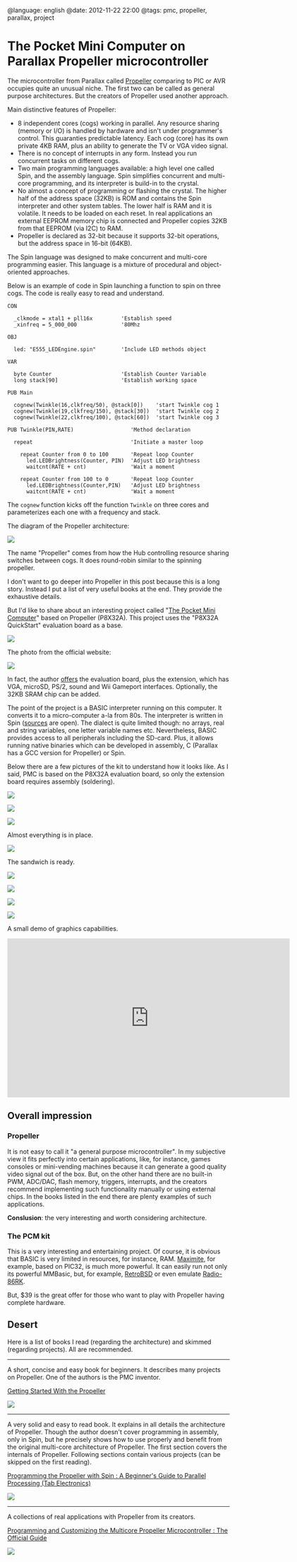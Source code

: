 @language: english
@date: 2012-11-22 22:00
@tags: pmc, propeller, parallax, project

The Pocket Mini Computer on Parallax Propeller microcontroller
==============================================================

The microcontroller from Parallax called [Propeller][] comparing to PIC or
AVR occupies quite an unusual niche. The first two can be called as general
purpose architectures. But the creators of Propeller used another approach.

[Propeller]: http://www.parallax.com/propeller/

Main distinctive features of Propeller:

* 8 independent cores (cogs) working in parallel. Any resource sharing
  (memory or I/O) is handled by hardware and isn't under programmer's
  control. This guaranties predictable latency. Each cog (core) has its own
  private 4KB RAM, plus an ability to generate the TV or VGA video signal.
* There is no concept of interrupts in any form. Instead you run concurrent
  tasks on different cogs.
* Two main programming languages available: a high level one called Spin,
  and the assembly language. Spin simplifies concurrent and multi-core 
  programming, and its interpreter is build-in to the crystal.
* No almost a concept of programming or flashing the crystal. The higher
  half of the address space (32KB) is ROM and contains the Spin interpreter
  and other system tables. The lower half is RAM and it is volatile. It needs
  to be loaded on each reset. In real applications an external EEPROM memory
  chip is connected and Propeller copies 32KB from that EEPROM (via I2C) to
  RAM.
* Propeller is declared as 32-bit because it supports 32-bit operations,
  but the address space in 16-bit (64KB).

The Spin language was designed to make concurrent and multi-core programming
easier. This language is a mixture of procedural and object-oriented
approaches.

Below is an example of code in Spin launching a function to spin on three
cogs. The code is really easy to read and understand.

    CON

      _clkmode = xtal1 + pll16x         'Establish speed
      _xinfreq = 5_000_000              '80Mhz

    OBJ

      led: "E555_LEDEngine.spin"        'Include LED methods object

    VAR

      byte Counter                      'Establish Counter Variable
      long stack[90]                    'Establish working space

    PUB Main

      cognew(Twinkle(16,clkfreq/50), @stack[0])    'start Twinkle cog 1
      cognew(Twinkle(19,clkfreq/150), @stack[30])  'start Twinkle cog 2
      cognew(Twinkle(22,clkfreq/100), @stack[60])  'start Twinkle cog 3

    PUB Twinkle(PIN,RATE)                  'Method declaration 

      repeat                               'Initiate a master loop

        repeat Counter from 0 to 100       'Repeat loop Counter
          led.LEDBrightness(Counter, PIN)  'Adjust LED brightness 
          waitcnt(RATE + cnt)              'Wait a moment

        repeat Counter from 100 to 0       'Repeat loop Counter
          led.LEDBrightness(Counter,PIN)   'Adjust LED brightness 
          waitcnt(RATE + cnt)              'Wait a moment

The `cognew` function kicks off the function `Twinkle` on three cores
and parameterizes each one with a frequency and stack.

The diagram of the Propeller architecture:

<a href="propeller-block-large.jpg">![](propeller-block.jpg)</a>

The name "Propeller" comes from how the Hub controlling resource sharing
switches between cogs. It does round-robin similar to the spinning propeller.

I don't want to go deeper into Propeller in this post because this is 
a long story. Instead I put a list of very useful books at the end. They
provide the exhaustive details.  

But I'd like to share about an interesting project called 
"[The Pocket Mini Computer][]" based on Propeller (P8X32A). This project
uses the "P8X32A QuickStart" evaluation board as a base.

[The Pocket Mini Computer]: http://propellerpowered.wikispaces.com/Pocket+Mini+Computer

![](P8X32A-quick-start.jpg)

The photo from the official website: 

![](pocket-mini-computer.jpg)

In fact, the author [offers][PMC] the evaluation board, plus the extension,
which has VGA, microSD, PS/2, sound and Wii Gameport interfaces. Optionally,
the 32KB SRAM chip can be added. 

The point of the project is a BASIC interpreter running on this computer.
It converts it to a micro-computer a-la from 80s. The interpreter is written
in Spin ([sources][Propeller BASIC] are open). The dialect is quite limited
though: no arrays, real and string variables, one letter variable names etc.
Nevertheless, BASIC provides access to all peripherals including the SD-card.
Plus, it allows running native binaries which can be developed in assembly, 
C (Parallax has a GCC version for Propeller) or Spin.

[PMC]: http://propellerpowered.com/shop/?page_id=234
[Propeller BASIC]: https://www.dropbox.com/sh/qwhixzvtlrvp1u1/y-JshwklWj/PropellerBASIC

Below there are a few pictures of the kit to understand how it looks like.
As I said, PMC is based on the P8X32A evaluation board, so only the
extension board requires assembly (soldering).

![](IMG_1192.JPG)

![](IMG_1193.JPG)

![](IMG_1194.JPG)

Almost everything is in place.

![](IMG_1195.JPG)

The sandwich is ready. 

![](IMG_1196.JPG)

![](IMG_1197.JPG)

![](IMG_1198.JPG)

![](IMG_1199.JPG)

A small demo of graphics capabilities.

<iframe width="640" height="360" src="http://www.youtube.com/embed/capsFv1njUE" frameborder="0" allowfullscreen></iframe>

Overall impression
------------------

### Propeller

It is not easy to call it "a general purpose microcontroller". In my
subjective view it fits perfectly into certain applications, like,
for instance, games consoles or mini-vending machines because it can
generate a good quality video signal out of the box. But, on the other hand
there are no built-in PWM, ADC/DAC, flash memory, triggers, interrupts, 
and the creators recommend implementing such functionality manually or using
external chips. In the books listed in the end there are plenty examples of
such applications.

**Conslusion**: the very interesting and worth considering architecture.

### The PCM kit

This is a very interesting and entertaining project. Of course, it is
obvious that BASIC is very limited in resources, for instance, RAM.
[Maximite][], for example, based on PIC32, is much more powerful. It can
easily run not only its powerful MMBasic, but, for example, [RetroBSD][]
or even emulate [Radio-86RK][].

But, $39 is the great offer for those who want to play with Propeller having
complete hardware.

[Maximite]: /blog/english/2012/01/19/maximite-kit/
[RetroBSD]: /blog/english/2012/05/11/retrobsd-on-maximite/
[Radio-86RK]: /blog/russian/2012/08/23/radio86-on-maximite/

Desert
------

Here is a list of books I read (regarding the architecture) and skimmed
(regarding projects). All are recommended.

- - -

A short, concise and easy book for beginners. It describes many projects
on Propeller. One of the authors is the PMC inventor.

<a href="http://www.amazon.co.uk/gp/product/B004X6U6II/ref=as_li_qf_sp_asin_tl?ie=UTF8&amp;camp=1634&amp;creative=6738&amp;creativeASIN=B004X6U6II&amp;linkCode=as2&amp;tag=prodiy-21">Getting Started With the Propeller</a><img src="http://www.assoc-amazon.co.uk/e/ir?t=prodiy-21&amp;l=as2&amp;o=2&amp;a=B004X6U6II" width="1" height="1" border="0" alt="" style="border:none !important; margin:0px !important;" />

<a href="http://www.amazon.co.uk/gp/product/B004X6U6II/ref=as_li_qf_sp_asin_il?ie=UTF8&amp;camp=1634&amp;creative=6738&amp;creativeASIN=B004X6U6II&amp;linkCode=as2&amp;tag=prodiy-21"><img border="0" src="http://ws.assoc-amazon.co.uk/widgets/q?_encoding=UTF8&amp;ASIN=B004X6U6II&amp;Format=_SL160_&amp;ID=AsinImage&amp;MarketPlace=GB&amp;ServiceVersion=20070822&amp;WS=1&amp;tag=prodiy-21" ></a><img src="http://www.assoc-amazon.co.uk/e/ir?t=prodiy-21&amp;l=as2&amp;o=2&amp;a=B004X6U6II" width="1" height="1" border="0" alt="" style="border:none !important; margin:0px !important;" />

- - - 

A very solid and easy to read book. It explains in all details the
architecture of Propeller. Though the author doesn't cover programming in
assembly, only in Spin, but he precisely shows how to use properly and
benefit from the original multi-core architecture of Propeller. The first
section covers the internals of Propeller. Following sections contain
various projects (can be skipped on the first reading).

<a href="http://www.amazon.co.uk/gp/product/B003TQM9Y2/ref=as_li_qf_sp_asin_tl?ie=UTF8&amp;camp=1634&amp;creative=6738&amp;creativeASIN=B003TQM9Y2&amp;linkCode=as2&amp;tag=prodiy-21">Programming the Propeller with Spin : A Beginner's Guide to Parallel Processing (Tab Electronics)</a><img src="http://www.assoc-amazon.co.uk/e/ir?t=prodiy-21&amp;l=as2&amp;o=2&amp;a=B003TQM9Y2" width="1" height="1" border="0" alt="" style="border:none !important; margin:0px !important;" />

<a href="http://www.amazon.co.uk/gp/product/B003TQM9Y2/ref=as_li_qf_sp_asin_il?ie=UTF8&amp;camp=1634&amp;creative=6738&amp;creativeASIN=B003TQM9Y2&amp;linkCode=as2&amp;tag=prodiy-21"><img border="0" src="http://ws.assoc-amazon.co.uk/widgets/q?_encoding=UTF8&amp;ASIN=B003TQM9Y2&amp;Format=_SL160_&amp;ID=AsinImage&amp;MarketPlace=GB&amp;ServiceVersion=20070822&amp;WS=1&amp;tag=prodiy-21" ></a><img src="http://www.assoc-amazon.co.uk/e/ir?t=prodiy-21&amp;l=as2&amp;o=2&amp;a=B003TQM9Y2" width="1" height="1" border="0" alt="" style="border:none !important; margin:0px !important;" />

- - -

A collections of real applications with Propeller from its creators.

<a href="http://www.amazon.co.uk/gp/product/B003BZVIZC/ref=as_li_qf_sp_asin_tl?ie=UTF8&amp;camp=1634&amp;creative=6738&amp;creativeASIN=B003BZVIZC&amp;linkCode=as2&amp;tag=prodiy-21">Programming and Customizing the Multicore Propeller Microcontroller : The Official Guide</a><img src="http://www.assoc-amazon.co.uk/e/ir?t=prodiy-21&amp;l=as2&amp;o=2&amp;a=B003BZVIZC" width="1" height="1" border="0" alt="" style="border:none !important; margin:0px !important;" />

<a href="http://www.amazon.co.uk/gp/product/B003BZVIZC/ref=as_li_qf_sp_asin_il?ie=UTF8&amp;camp=1634&amp;creative=6738&amp;creativeASIN=B003BZVIZC&amp;linkCode=as2&amp;tag=prodiy-21"><img border="0" src="http://ws.assoc-amazon.co.uk/widgets/q?_encoding=UTF8&amp;ASIN=B003BZVIZC&amp;Format=_SL160_&amp;ID=AsinImage&amp;MarketPlace=GB&amp;ServiceVersion=20070822&amp;WS=1&amp;tag=prodiy-21" ></a><img src="http://www.assoc-amazon.co.uk/e/ir?t=prodiy-21&amp;l=as2&amp;o=2&amp;a=B003BZVIZC" width="1" height="1" border="0" alt="" style="border:none !important; margin:0px !important;" />
